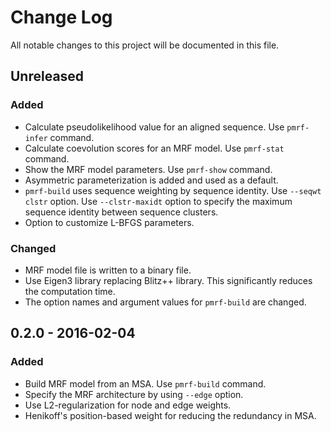 # Change Log
All notable changes to this project will be documented in this file.


## Unreleased

### Added
- Calculate pseudolikelihood value for an aligned sequence. Use `pmrf-infer` command.
- Calculate coevolution scores for an MRF model. Use `pmrf-stat` command.
- Show the MRF model parameters. Use `pmrf-show` command.
- Asymmetric parameterization is added and used as a default.
- `pmrf-build` uses sequence weighting by sequence identity. Use `--seqwt clstr` option. Use `--clstr-maxidt` option to specify the maximum sequence identity between sequence clusters.
- Option to customize L-BFGS parameters.

### Changed
- MRF model file is written to a binary file.
- Use Eigen3 library replacing Blitz++ library. This significantly reduces the computation time.
- The option names and argument values for `pmrf-build` are changed.


## 0.2.0 - 2016-02-04

### Added
- Build MRF model from an MSA. Use `pmrf-build` command.
- Specify the MRF architecture by using `--edge` option.
- Use L2-regularization for node and edge weights.
- Henikoff's position-based weight for reducing the redundancy in MSA.
